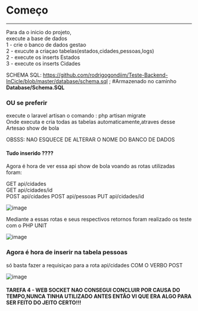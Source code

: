 <h1>Começo</h1>
<hr>

Para da o inicio do projeto,<br>
execute a base de dados<br>
1 - crie o banco de dados gestao <br>
2 - exucute a criaçao tabelas(estados,cidades,pessoas,logs)<br>
2 - execute os inserts Estados<br>
3 - execute os inserts Cidades<br>
 
 SCHEMA SQL:
 https://github.com/rodrigogondiim/Teste-Backend-InCicle/blob/master/database/schema.sql
;
#Armazenado no caminho <b>Database/Schema.SQL</b>

<h3>OU se preferir</h3>

execute o laravel artisan o comando : php artisan migrate  
Onde executa e cria todas as tabelas automaticamente,atraves desse Artesao show de bola

OBSSS: NAO ESQUECE DE ALTERAR O NOME DO BANCO DE DADOS

<h4>Tudo inserido ????</h4>

Agora é hora de ver essa api show de bola voando
as rotas utilizadas foram:

GET  api/cidades       
GET  api/cidades/id    
POST api/cidades
POST api/pessoas
PUT  api/cidades/id    

![image](https://user-images.githubusercontent.com/99778340/155343894-8f06e55c-ee07-4d27-b947-cc7e14cb2672.png)


Mediante a essas rotas e seus respectivos retornos
foram realizado os teste com o PHP UNIT

![image](https://user-images.githubusercontent.com/99778340/155345511-49bf106d-bc7e-4840-9446-c7a2574a2a5e.png)



<h3>Agora é hora de inserir na tabela pessoas</h3>

só basta fazer a requisiçao para a rota api/cidades COM O VERBO POST

![image](https://user-images.githubusercontent.com/99778340/155353472-bfb9eedb-74ba-4865-96da-d979e3876dc8.png)


<h4>TAREFA 4 - WEB SOCKET NAO CONSEGUI CONCLUIR POR CAUSA DO TEMPO,NUNCA TINHA UTILIZADO ANTES ENTÃO VI QUE ERA ALGO PARA SER FEITO DO JEITO CERTO!!!</h4>
